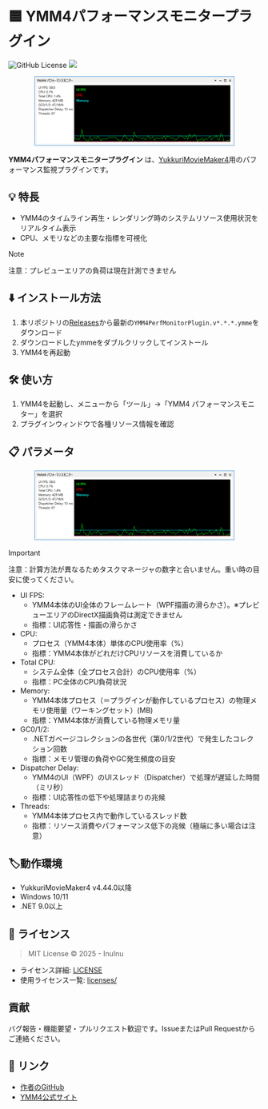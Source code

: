 # 🟦 YMM4パフォーマンスモニタープラグイン

![GitHub License](https://img.shields.io/github/license/InuInu2022/YMM4PerfMonitorPlugin) <img src="https://img.shields.io/badge/.NET-9.0+-4FC08D.svg?logo=dotnet&style=popout">

<p align="center">
<img src="./docs/ss_perfmonitor.png" alt="サムネイル" width="400">
</p>

**YMM4パフォーマンスモニタープラグイン** は、[YukkuriMovieMaker4](https://manjubox.net/ymm4/)用のパフォーマンス監視プラグインです。

## 💡 特長

- YMM4のタイムライン再生・レンダリング時のシステムリソース使用状況をリアルタイム表示
- CPU、メモリなどの主要な指標を可視化

> [!NOTE]
> 注意：プレビューエリアの負荷は現在計測できません

## ⬇️ インストール方法

1. 本リポジトリの[Releases](./releases)から最新の`YMM4PerfMonitorPlugin.v*.*.*.ymme`をダウンロード
2. ダウンロードしたymmeをダブルクリックしてインストール
3. YMM4を再起動

## 🛠️ 使い方

1. YMM4を起動し、メニューから「ツール」→「YMM4 パフォーマンスモニター」を選択
2. プラグインウィンドウで各種リソース情報を確認

## 📋 パラメータ

<p align="center">
<img src="./docs/ss_perfmonitor.png" alt="サムネイル" width="400">
</p>

> [!IMPORTANT]
> 注意：計算方法が異なるためタスクマネージャの数字と合いません。重い時の目安に使ってください。

- UI FPS:
  - YMM4本体のUI全体のフレームレート（WPF描画の滑らかさ）。※プレビューエリアのDirectX描画負荷は測定できません
  - 指標：UI応答性・描画の滑らかさ
- CPU:
  - プロセス（YMM4本体）単体のCPU使用率（%）
  - 指標：YMM4本体がどれだけCPUリソースを消費しているか
- Total CPU:
  - システム全体（全プロセス合計）のCPU使用率（%）
  - 指標：PC全体のCPU負荷状況
- Memory:
  - YMM4本体プロセス（＝プラグインが動作しているプロセス）の物理メモリ使用量（ワーキングセット）(MB)
  - 指標：YMM4本体が消費している物理メモリ量
- GC0/1/2:
  - .NETガベージコレクションの各世代（第0/1/2世代）で発生したコレクション回数
  - 指標：メモリ管理の負荷やGC発生頻度の目安
- Dispatcher Delay:
  - YMM4のUI（WPF）のUIスレッド（Dispatcher）で処理が遅延した時間（ミリ秒）
  - 指標：UI応答性の低下や処理詰まりの兆候
- Threads:
  - YMM4本体プロセス内で動作しているスレッド数
  - 指標：リソース消費やパフォーマンス低下の兆候（極端に多い場合は注意）

## 🏷️動作環境

- YukkuriMovieMaker4 v4.44.0以降
- Windows 10/11
- .NET 9.0以上

## 📄 ライセンス

> MIT License © 2025 - InuInu

- ライセンス詳細: [LICENSE](./LICENSE)
- 使用ライセンス一覧: [licenses/](./licenses/)

## 貢献

バグ報告・機能要望・プルリクエスト歓迎です。IssueまたはPull Requestからご連絡ください。

## 🔗 リンク

- [作者のGitHub](https://github.com/InuInu2022)
- [YMM4公式サイト](https://manjubox.net/ymm4/)
